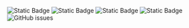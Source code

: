 ![Static Badge](https://img.shields.io/badge/blacklists-60-000000) ![Static Badge](https://img.shields.io/badge/blacklisted-2780944-cc0000) ![Static Badge](https://img.shields.io/badge/whitelisted-2245-00CC00) ![Static Badge](https://img.shields.io/badge/streaming_blacklist-28107-000000) ![GitHub issues](https://img.shields.io/github/issues/fabriziosalmi/blacklists)
